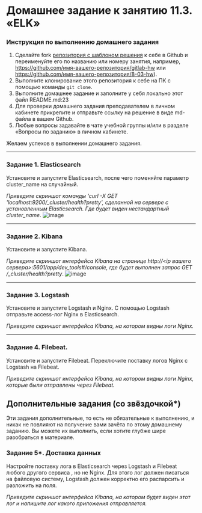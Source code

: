 # Домашнее задание к занятию 11.3. «ELK»

### Инструкция по выполнению домашнего задания

1. Сделайте fork [репозитория c шаблоном решения](https://github.com/netology-code/sys-pattern-homework) к себе в Github и переименуйте его по названию или номеру занятия, например, https://github.com/имя-вашего-репозитория/gitlab-hw или https://github.com/имя-вашего-репозитория/8-03-hw).
2. Выполните клонирование этого репозитория к себе на ПК с помощью команды `git clone`.
3. Выполните домашнее задание и заполните у себя локально этот файл README.md:23
5. Для проверки домашнего задания преподавателем в личном кабинете прикрепите и отправьте ссылку на решение в виде md-файла в вашем Github.
6. Любые вопросы задавайте в чате учебной группы и/или в разделе «Вопросы по заданию» в личном кабинете.

Желаем успехов в выполнении домашнего задания.

---

### Задание 1. Elasticsearch 

Установите и запустите Elasticsearch, после чего поменяйте параметр cluster_name на случайный. 

*Приведите скриншот команды 'curl -X GET 'localhost:9200/_cluster/health?pretty', сделанной на сервере с установленным Elasticsearch. Где будет виден нестандартный cluster_name*.
![image](https://user-images.githubusercontent.com/119142863/220704753-ca0c379d-3f91-4299-a8ea-e3894f001551.png)

---

### Задание 2. Kibana

Установите и запустите Kibana.

*Приведите скриншот интерфейса Kibana на странице http://<ip вашего сервера>:5601/app/dev_tools#/console, где будет выполнен запрос GET /_cluster/health?pretty*.
![image](https://user-images.githubusercontent.com/119142863/220878774-9b0eaddf-4ee2-476e-8368-3503b2c5c73a.png)

---

### Задание 3. Logstash

Установите и запустите Logstash и Nginx. С помощью Logstash отправьте access-лог Nginx в Elasticsearch. 

*Приведите скриншот интерфейса Kibana, на котором видны логи Nginx.*

---

### Задание 4. Filebeat. 

Установите и запустите Filebeat. Переключите поставку логов Nginx с Logstash на Filebeat. 

*Приведите скриншот интерфейса Kibana, на котором видны логи Nginx, которые были отправлены через Filebeat.*


## Дополнительные задания (со звёздочкой*)
Эти задания дополнительные, то есть не обязательные к выполнению, и никак не повлияют на получение вами зачёта по этому домашнему заданию. Вы можете их выполнить, если хотите глубже шире разобраться в материале.

### Задание 5*. Доставка данных 

Настройте поставку лога в Elasticsearch через Logstash и Filebeat любого другого сервиса , но не Nginx. 
Для этого лог должен писаться на файловую систему, Logstash должен корректно его распарсить и разложить на поля. 

*Приведите скриншот интерфейса Kibana, на котором будет виден этот лог и напишите лог какого приложения отправляется.*
